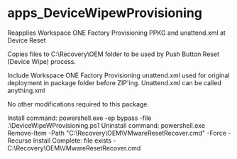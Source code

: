# apps_DeviceWipewProvisioning
 Reapplies Workspace ONE Factory Provisioning PPKG and unattend.xml at Device Reset

 Copies files to C:\Recovery\OEM folder to be used by Push Button Reset (Device Wipe) process.
    
 Include Workspace ONE Factory Provisioning unattend.xml used for original deployment
 in package folder before ZIP'ing. Unattend.xml can be called anything.xml
    
 No other modifications required to this package.

 Install command: powershell.exe -ep bypass -file .\DeviceWipeWProvisioning.ps1
 Uninstall command: powershell.exe Remove-Item -Path "C:\Recovery\OEM\VMwareResetRecover.cmd" -Force -Recurse
 Install Complete: file exists - C:\Recovery\OEM\VMwareResetRecover.cmd